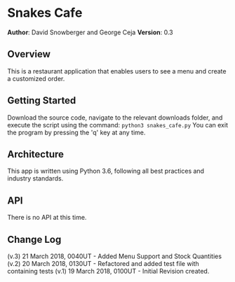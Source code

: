 # Snakes Cafe

**Author**: David Snowberger and George Ceja
**Version**: 0.3

## Overview
This is a restaurant application that enables users to see a menu and create a customized order.

## Getting Started
Download the source code, navigate to the relevant downloads folder, and execute the script using the command:
```python3 snakes_cafe.py```
You can exit the program by pressing the 'q' key at any time.

## Architecture
This app is written using Python 3.6, following all best practices and industry standards.

## API
There is no API at this time.

## Change Log
(v.3) 21 March 2018, 0040UT - Added Menu Support and Stock Quantities
(v.2) 20 March 2018, 0130UT - Refactored and added test file with containing tests
(v.1) 19 March 2018, 0100UT - Initial Revision created.
